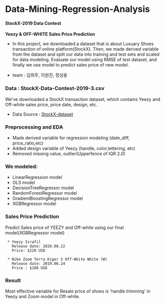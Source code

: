# Data-Mining-Regression-Analysis
#### StockX-2019 Data Contest
**Yeezy & OFF-WHITE Sales Price Prediction**
* In this project, we downloaded a dataset that is about Luxuary Shoes transaction of online platform(StockX). 
  Then, we made derived variable from the dataset and split our data into training and test sets and scaled for data modeling.
  Evaluate our model using RMSE of test dataset, and finally we use model to predict sales price of new model. 
  
  
* team : 김희주, 이원진, 정성용

### Data : StockX-Data-Contest-2019-3.csv
We've downloaded a StockX transaction dataset, which contains Yeezy and Off-white sales price, price date, design, etc.

* Data Source : [StockX-dataset](https://www.kaggle.com/hudsonstuck/stockx-data-contest)

### Preprocessing and EDA
  * Made derived variable for regression modeling (date_diff, price_ratio,etc)
  * Added design variable of Yeezy (handle, color,lettering, etc)
  * Removed missing value, outlier(Upperfence of IQR 2.0)


### We modeled:
  * LinearRegression model
  * OLS model
  * DecisionTreeRegressor model
  * RandomForestRegressor model
  * GradientBoostingRegressor model
  * XGBRegressor model

### Sales Price Prediction
Predict Sales price of YEEZY and Off-white using our final model(XGBRegressor model)

     * Yeezy Israfil
       Release date: 2020.08.22
       Price: $220 USD
      
     * Nike Zoom Terra Kiger 5 Off-White White (W) 
       Release date: 2019.06.24
       Price : $180 USD


### Result
Most effective variable for Resale price of shoes is 'handle trimming' in Yeezy and Zoom model in Off-white.


    








